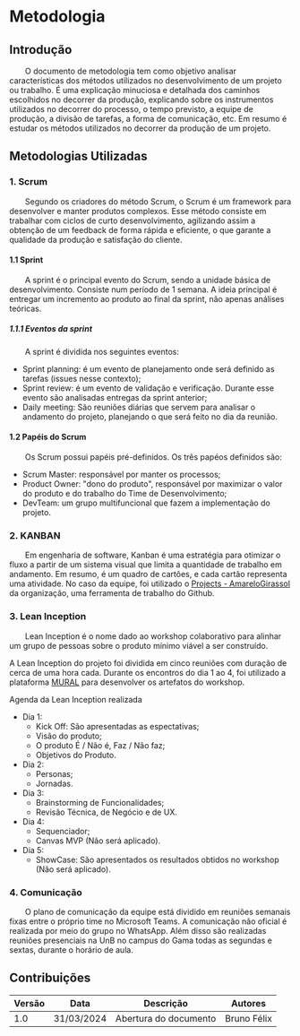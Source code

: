 # Metodologia

## Introdução

&emsp;&emsp;O documento de metodologia tem como objetivo analisar características dos métodos utilizados no desenvolvimento de um projeto ou trabalho. É uma explicação minuciosa e detalhada dos caminhos escolhidos no decorrer da produção, explicando sobre os instrumentos utilizados no decorrer do processo, o tempo previsto, a equipe de produção, a divisão de tarefas, a forma de comunicação, etc. Em resumo é estudar os métodos utilizados no decorrer da produção de um projeto.


## Metodologias Utilizadas

### 1. Scrum

&emsp;&emsp;Segundo os criadores do método Scrum, o Scrum é um framework para desenvolver e manter produtos complexos. Esse método consiste em trabalhar com ciclos de curto desenvolvimento, agilizando assim a obtenção de um feedback de forma rápida e eficiente, o que garante a qualidade da produção e satisfação do cliente.

#### 1.1 Sprint 

&emsp;&emsp;A sprint é o principal evento do Scrum, sendo a unidade básica de desenvolvimento. Consiste num período de 1 semana. A ideia principal é entregar um incremento ao produto ao final da sprint, não apenas análises teóricas.

##### 1.1.1 Eventos da sprint
&emsp;&emsp;A sprint é dividida nos seguintes eventos:

- Sprint planning: é um evento de planejamento onde será definido as tarefas (issues nesse contexto);
- Sprint review: é um evento de validação e verificação. Durante esse evento são analisadas entregas da sprint anterior;
- Daily meeting: São reuniões diárias que servem para analisar o andamento do projeto, planejando o que será feito no dia da reunião.

#### 1.2 Papéis do Scrum

&emsp;&emsp;Os Scrum possui papéis pré-definidos. Os três papéos definidos são:

- Scrum Master: responsável por manter os processos;
- Product Owner: "dono do produto", responsável por maximizar o valor do produto e do trabalho do Time de Desenvolvimento;
- DevTeam: um grupo multifuncional que fazem a implementação do projeto.

### 2. KANBAN

&emsp;&emsp;Em engenharia de software, Kanban é uma estratégia para otimizar o fluxo a partir de um sistema visual que limita a quantidade de trabalho em andamento.
Em resumo, é um quadro de cartões, e cada cartão representa uma atividade.
No caso da equipe, foi utilizado o [Projects - AmareloGirassol](https://github.com/orgs/DS-AmareloGirassol/projects/1) da organização, uma ferramenta de trabalho do Github.

### 3. Lean Inception

&emsp;&emsp;Lean Inception é o nome dado ao workshop colaborativo para alinhar um grupo de pessoas sobre o produto mínimo viável a ser construído.

A Lean Inception do projeto foi dividida em cinco reuniões com duração de cerca de uma hora cada. Durante os encontros do dia 1 ao 4, foi utilizado a plataforma [MURAL](https://www.mural.co/) para desenvolver os artefatos do workshop.

Agenda da Lean Inception realizada

- Dia 1:
    - Kick Off: São apresentadas as espectativas;
    - Visão do produto;
    - O produto É / Não é, Faz / Não faz;
    - Objetivos do Produto.
- Dia 2: 
    - Personas;
    - Jornadas.
- Dia 3:
    - Brainstorming de Funcionalidades;
    - Revisão Técnica, de Negócio e de UX.
- Dia 4:
    - Sequenciador;
    - Canvas MVP (Não será aplicado).
- Dia 5:
    - ShowCase: São apresentados os resultados obtidos no workshop (Não será aplicado).


### 4. Comunicação

&emsp;&emsp;O plano de comunicação da equipe está dividido em reuniões semanais fixas entre o próprio time no Microsoft Teams. A comunicação não oficial é realizada por meio do grupo no WhatsApp. Além disso são realizadas reuniões presenciais na UnB no campus do Gama todas as segundas e sextas, durante o horário de aula.


## Contribuições

| Versão | Data       | Descrição | Autores |
| ------ | ---------- | --------- | ------- |
| 1.0    | 31/03/2024 | Abertura do documento | Bruno Félix |